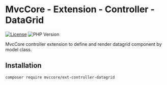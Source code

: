 # MvcCore - Extension - Controller - DataGrid

<!-- [![Latest Stable Version](https://img.shields.io/badge/Stable-v5.0.0-brightgreen.svg?style=plastic)](https://github.com/mvccore/ext-controller-datagrid/releases) -->
[![License](https://img.shields.io/badge/License-BSD%203-brightgreen.svg?style=plastic)](https://mvccore.github.io/docs/mvccore/5.0.0/LICENSE.md)
![PHP Version](https://img.shields.io/badge/PHP->=5.4-brightgreen.svg?style=plastic)

MvcCore controller extension to define and render datagrid component by model class.

## Installation
```shell
composer require mvccore/ext-controller-datagrid
```